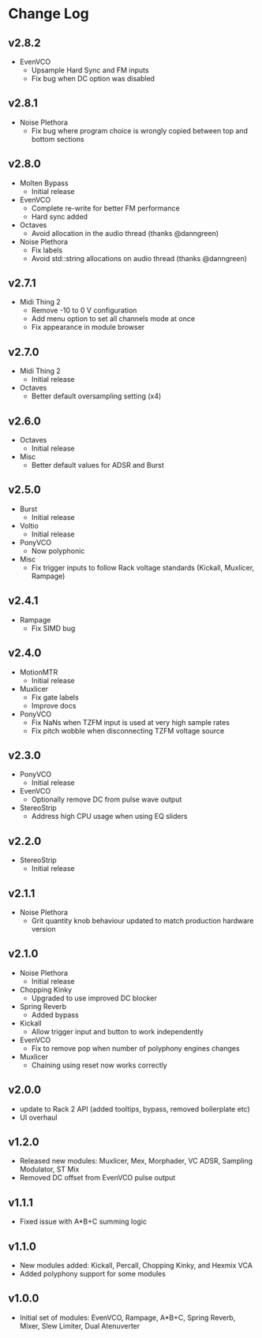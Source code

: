 # Change Log

## v2.8.2
  * EvenVCO
    * Upsample Hard Sync and FM inputs
    * Fix bug when DC option was disabled

## v2.8.1
  * Noise Plethora
    * Fix bug where program choice is wrongly copied between top and bottom sections

## v2.8.0
  * Molten Bypass
    * Initial release
  * EvenVCO
    * Complete re-write for better FM performance
    * Hard sync added
  * Octaves 
    * Avoid allocation in the audio thread (thanks @danngreen)
  * Noise Plethora
    * Fix labels
    * Avoid std::string allocations on audio thread (thanks @danngreen)
  
## v2.7.1
  * Midi Thing 2
    * Remove -10 to 0 V configuration
    * Add menu option to set all channels mode at once
    * Fix appearance in module browser

## v2.7.0
  * Midi Thing 2
    * Initial release
  * Octaves
    * Better default oversampling setting (x4)


## v2.6.0
  * Octaves 
    * Initial release
  * Misc
    * Better default values for ADSR and Burst


## v2.5.0
  * Burst
    * Initial release
  * Voltio
    * Initial release
  * PonyVCO
    * Now polyphonic
  * Misc
    * Fix trigger inputs to follow Rack voltage standards (Kickall, Muxlicer, Rampage)

## v2.4.1
  * Rampage
    * Fix SIMD bug

## v2.4.0
  * MotionMTR
    * Initial release
  * Muxlicer
    * Fix gate labels
    * Improve docs
  * PonyVCO
    * Fix NaNs when TZFM input is used at very high sample rates
    * Fix pitch wobble when disconnecting TZFM voltage source

## v2.3.0
  * PonyVCO
    * Initial release
  * EvenVCO
    * Optionally remove DC from pulse wave output
  * StereoStrip
    * Address high CPU usage when using EQ sliders

## v2.2.0

  * StereoStrip
    * Initial release

## v2.1.1
  * Noise Plethora
    * Grit quantity knob behaviour updated to match production hardware version

## v2.1.0
  * Noise Plethora
    * Initial release
  * Chopping Kinky
    * Upgraded to use improved DC blocker
  * Spring Reverb
    * Added bypass
  * Kickall
    * Allow trigger input and button to work independently
  * EvenVCO
    * Fix to remove pop when number of polyphony engines changes
  * Muxlicer
    * Chaining using reset now works correctly

## v2.0.0
  * update to Rack 2 API (added tooltips, bypass, removed boilerplate etc)
  * UI overhaul

## v1.2.0

  * Released new modules: Muxlicer, Mex, Morphader, VC ADSR, Sampling Modulator, ST Mix
  * Removed DC offset from EvenVCO pulse output

## v1.1.1

  * Fixed issue with A*B+C summing logic

## v1.1.0

  * New modules added: Kickall, Percall, Chopping Kinky, and Hexmix VCA
  * Added polyphony support for some modules

## v1.0.0

  * Initial set of modules: EvenVCO, Rampage, A*B+C, Spring Reverb, Mixer, Slew Limiter, Dual Atenuverter